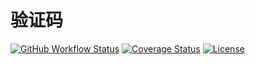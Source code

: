 # 验证码

[![GitHub Workflow Status](https://img.shields.io/github/workflow/status/miaoxing/verify-code/Build?style=flat-square)](https://github.com/miaoxing/verify-code/actions)
[![Coverage Status](https://img.shields.io/coveralls/miaoxing/verify-code.svg?style=flat-square)](https://coveralls.io/r/miaoxing/verify-code)
[![License](http://img.shields.io/badge/license-MIT-brightgreen.svg?style=flat-square)](http://www.opensource.org/licenses/MIT)
